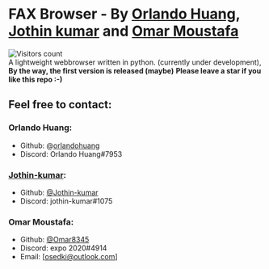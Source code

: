 # FAX Browser - By [Orlando Huang](https://github.com/orlandohuang), [Jothin kumar](https://jothin-kumar.github.io/) and [Omar Moustafa](https://github.com/Omar8345)
![Visitors count](https://visitor-badge.glitch.me/badge?page_id=jiusoft.fax-browser)  
A lightweight webbrowser written in python. (currently under development), **By the way, the first version is released (maybe)**
**Please leave a star if you like this repo :-)**

## Feel free to contact:
### Orlando Huang:
 - Github: @[orlandohuang](https://github.com/orlandohuang)
 - Discord: Orlando Huang#7953
### [Jothin-kumar](https://jothin-kumar.github.io):
 - Github: [@Jothin-kumar](https://github.com/jothin-kumar)
 - Discord: jothin-kumar#1075
### Omar Moustafa:
 - Github: [@Omar8345](https://github.com/Omar8345)
 - Discord: expo 2020#4914
 - Email: [osedki@outlook.com]
